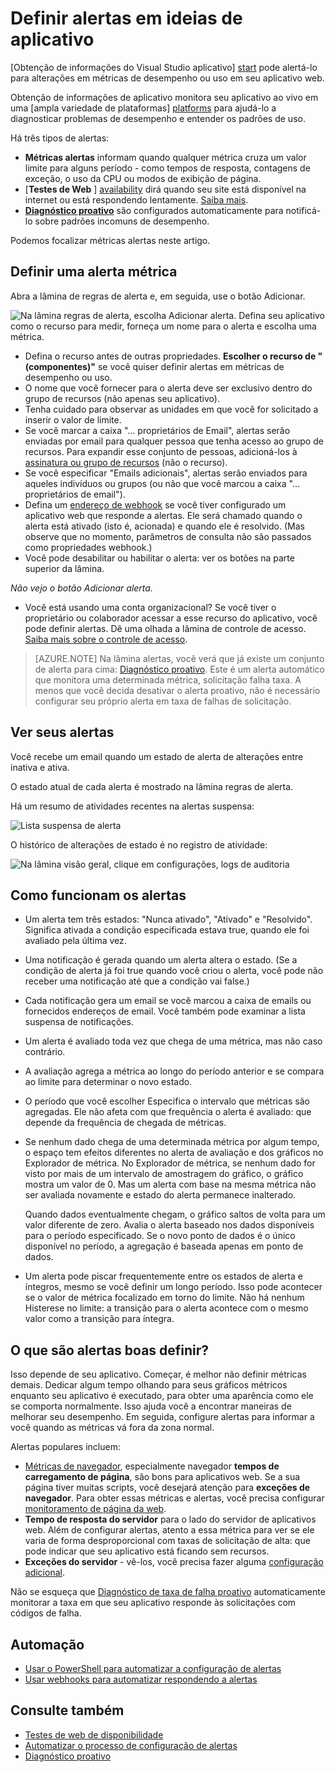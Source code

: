 <properties 
    pageTitle="Definir alertas em ideias de aplicativo | Microsoft Azure" 
    description="Ser notificado sobre tempos de resposta lenta, exceções e outras desempenho ou alterações de uso em seu aplicativo web." 
    services="application-insights" 
    documentationCenter=""
    authors="alancameronwills" 
    manager="douge"/>

<tags 
    ms.service="application-insights" 
    ms.workload="tbd" 
    ms.tgt_pltfrm="ibiza" 
    ms.devlang="na" 
    ms.topic="article" 
    ms.date="10/14/2016" 
    ms.author="awills"/>
 
# <a name="set-alerts-in-application-insights"></a>Definir alertas em ideias de aplicativo

[Obtenção de informações do Visual Studio aplicativo] [ start] pode alertá-lo para alterações em métricas de desempenho ou uso em seu aplicativo web. 

Obtenção de informações de aplicativo monitora seu aplicativo ao vivo em uma [ampla variedade de plataformas] [ platforms] para ajudá-lo a diagnosticar problemas de desempenho e entender os padrões de uso.

Há três tipos de alertas:

* **Métricas alertas** informam quando qualquer métrica cruza um valor limite para alguns período - como tempos de resposta, contagens de exceção, o uso da CPU ou modos de exibição de página. 
* [**Testes de Web** ] [ availability] dirá quando seu site está disponível na internet ou está respondendo lentamente. [Saiba mais][availability].
* [**Diagnóstico proativo**](app-insights-proactive-diagnostics.md) são configurados automaticamente para notificá-lo sobre padrões incomuns de desempenho.

Podemos focalizar métricas alertas neste artigo.

## <a name="set-a-metric-alert"></a>Definir uma alerta métrica

Abra a lâmina de regras de alerta e, em seguida, use o botão Adicionar. 

![Na lâmina regras de alerta, escolha Adicionar alerta. Defina seu aplicativo como o recurso para medir, forneça um nome para o alerta e escolha uma métrica.](./media/app-insights-alerts/01-set-metric.png)

* Defina o recurso antes de outras propriedades. **Escolher o recurso de "(componentes)"** se você quiser definir alertas em métricas de desempenho ou uso.
* O nome que você fornecer para o alerta deve ser exclusivo dentro do grupo de recursos (não apenas seu aplicativo).
* Tenha cuidado para observar as unidades em que você for solicitado a inserir o valor de limite.
* Se você marcar a caixa "… proprietários de Email", alertas serão enviadas por email para qualquer pessoa que tenha acesso ao grupo de recursos. Para expandir esse conjunto de pessoas, adicioná-los à [assinatura ou grupo de recursos](app-insights-resources-roles-access-control.md) (não o recurso).
* Se você especificar "Emails adicionais", alertas serão enviados para aqueles indivíduos ou grupos (ou não que você marcou a caixa "… proprietários de email"). 
* Defina um [endereço de webhook](../monitoring-and-diagnostics/insights-webhooks-alerts.md) se você tiver configurado um aplicativo web que responde a alertas. Ele será chamado quando o alerta está ativado (isto é, acionada) e quando ele é resolvido. (Mas observe que no momento, parâmetros de consulta não são passados como propriedades webhook.)
* Você pode desabilitar ou habilitar o alerta: ver os botões na parte superior da lâmina.

*Não vejo o botão Adicionar alerta.* 

- Você está usando uma conta organizacional? Se você tiver o proprietário ou colaborador acessar a esse recurso do aplicativo, você pode definir alertas. Dê uma olhada a lâmina de controle de acesso. [Saiba mais sobre o controle de acesso][roles].

> [AZURE.NOTE] Na lâmina alertas, você verá que já existe um conjunto de alerta para cima: [Diagnóstico proativo](app-insights-proactive-failure-diagnostics.md). Este é um alerta automático que monitora uma determinada métrica, solicitação falha taxa. A menos que você decida desativar o alerta proativo, não é necessário configurar seu próprio alerta em taxa de falhas de solicitação. 

## <a name="see-your-alerts"></a>Ver seus alertas

Você recebe um email quando um estado de alerta de alterações entre inativa e ativa. 

O estado atual de cada alerta é mostrado na lâmina regras de alerta.

Há um resumo de atividades recentes na alertas suspensa:

![Lista suspensa de alerta](./media/app-insights-alerts/010-alert-drop.png)

O histórico de alterações de estado é no registro de atividade:

![Na lâmina visão geral, clique em configurações, logs de auditoria](./media/app-insights-alerts/09-alerts.png)



## <a name="how-alerts-work"></a>Como funcionam os alertas

* Um alerta tem três estados: "Nunca ativado", "Ativado" e "Resolvido". Significa ativada a condição especificada estava true, quando ele foi avaliado pela última vez.

* Uma notificação é gerada quando um alerta altera o estado. (Se a condição de alerta já foi true quando você criou o alerta, você pode não receber uma notificação até que a condição vai false.)

* Cada notificação gera um email se você marcou a caixa de emails ou fornecidos endereços de email. Você também pode examinar a lista suspensa de notificações.

* Um alerta é avaliado toda vez que chega de uma métrica, mas não caso contrário.

* A avaliação agrega a métrica ao longo do período anterior e se compara ao limite para determinar o novo estado.

* O período que você escolher Especifica o intervalo que métricas são agregadas. Ele não afeta com que frequência o alerta é avaliado: que depende da frequência de chegada de métricas.

* Se nenhum dado chega de uma determinada métrica por algum tempo, o espaço tem efeitos diferentes no alerta de avaliação e dos gráficos no Explorador de métrica. No Explorador de métrica, se nenhum dado for visto por mais de um intervalo de amostragem do gráfico, o gráfico mostra um valor de 0. Mas um alerta com base na mesma métrica não ser avaliada novamente e estado do alerta permanece inalterado. 

    Quando dados eventualmente chegam, o gráfico saltos de volta para um valor diferente de zero. Avalia o alerta baseado nos dados disponíveis para o período especificado. Se o novo ponto de dados é o único disponível no período, a agregação é baseada apenas em ponto de dados.

* Um alerta pode piscar frequentemente entre os estados de alerta e íntegros, mesmo se você definir um longo período. Isso pode acontecer se o valor de métrica focalizado em torno do limite. Não há nenhum Histerese no limite: a transição para o alerta acontece com o mesmo valor como a transição para íntegra.



## <a name="what-are-good-alerts-to-set"></a>O que são alertas boas definir?

Isso depende de seu aplicativo. Começar, é melhor não definir métricas demais. Dedicar algum tempo olhando para seus gráficos métricos enquanto seu aplicativo é executado, para obter uma aparência como ele se comporta normalmente. Isso ajuda você a encontrar maneiras de melhorar seu desempenho. Em seguida, configure alertas para informar a você quando as métricas vá fora da zona normal. 

Alertas populares incluem:

* [Métricas de navegador][client], especialmente navegador **tempos de carregamento de página**, são bons para aplicativos web. Se a sua página tiver muitas scripts, você desejará atenção para **exceções de navegador**. Para obter essas métricas e alertas, você precisa configurar [monitoramento de página da web][client].
* **Tempo de resposta do servidor** para o lado do servidor de aplicativos web. Além de configurar alertas, atento a essa métrica para ver se ele varia de forma desproporcional com taxas de solicitação de alta: que pode indicar que seu aplicativo está ficando sem recursos. 
* **Exceções do servidor** - vê-los, você precisa fazer alguma [configuração adicional](app-insights-asp-net-exceptions.md).

Não se esqueça que [Diagnóstico de taxa de falha proativo](app-insights-proactive-failure-diagnostics.md) automaticamente monitorar a taxa em que seu aplicativo responde às solicitações com códigos de falha. 

## <a name="automation"></a>Automação

* [Usar o PowerShell para automatizar a configuração de alertas](app-insights-powershell-alerts.md)
* [Usar webhooks para automatizar respondendo a alertas](../monitoring-and-diagnostics/insights-webhooks-alerts.md)

## <a name="see-also"></a>Consulte também

* [Testes de web de disponibilidade](app-insights-monitor-web-app-availability.md)
* [Automatizar o processo de configuração de alertas](app-insights-powershell-alerts.md)
* [Diagnóstico proativo](app-insights-proactive-diagnostics.md) 



<!--Link references-->

[availability]: app-insights-monitor-web-app-availability.md
[client]: app-insights-javascript.md
[platforms]: app-insights-platforms.md
[roles]: app-insights-resources-roles-access-control.md
[start]: app-insights-overview.md

 